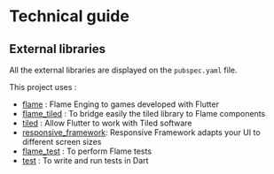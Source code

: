 # Technical guide

## External libraries
All the external libraries are displayed on the `pubspec.yaml` file.

This project uses :
- [flame](https://pub.dev/packages/flame) : Flame Enging to games developed with Flutter
- [flame_tiled](https://pub.dev/packages/flame_tiled) : To bridge easily the tiled library to Flame components
- [tiled](https://pub.dev/packages/tiled) : Allow Flutter to work with Tiled software
- [responsive_framework](https://pub.dev/packages/responsive_framework): Responsive Framework adapts your UI to different screen sizes
- [flame_test](https://pub.dev/packages/flame_test) : To perform Flame tests
- [test](https://pub.dev/packages/test) : To write and run tests in Dart
